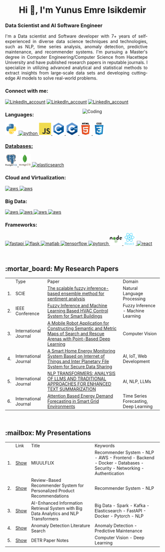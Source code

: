 <h1 align="center">Hi 👋, I'm Yunus Emre Isikdemir</h1>
<h3 style="text-align: left;">Data Scientist and AI Software Engineer</h3>


<div style="margin-right: 20px;">
<p align="justify" style="margin-right: 20px;">
I'm a Data scientist and Software developer with 7+ years of self-experienced in diverse data science techniques and technologies, such as NLP, time series analysis, anomaly detection, predictive maintenance, and recommender systems. I'm pursuing a Master's degree in Computer Engineering/Computer Science from Hacettepe University and have published research papers in reputable journals. I specialize in utilizing advanced analytical and statistical methods to extract insights from large-scale data sets and developing cutting-edge AI models to solve real-world problems.
</p>
</div>

<h3 align="left">Connect with me:</h3>

[![Linkedln_account](https://img.shields.io/badge/linkedin-%230077B5.svg?&style=for-the-badge&logo=linkedin&logoColor=white)](https://www.linkedin.com/in/yisikdemir/)
[![Linkedln_account](https://img.shields.io/badge/youtube-FF1B2D.svg?&style=for-the-badge&logo=youtube&logoColor=white)](https://www.youtube.com/channel/UCzOdbXO5wMWG43LZHhxJLzA)
[![Linkedln_account](https://img.shields.io/badge/instagram-f48109.svg?&style=for-the-badge&logo=youtube&logoColor=white)](https://instagram.com/yunus.isikdemir)

<img align="right" alt="Coding" width="50%" src="https://media3.giphy.com/media/qgQUggAC3Pfv687qPC/giphy.gif">
<h3 align="left">Languages:</h3>

<a href="https://www.python.org" target="_blank" rel="noreferrer"> <img src="https://raw.githubusercontent.com/devicons/devicon/master/icons/python/python-original.svg" alt="python" width="40" height="40"/><a href="https://www.r-project.org" target="_blank" rel="noreferrer"> <img src="https://upload.wikimedia.org/wikipedia/commons/thumb/1/1b/R_logo.svg/724px-R_logo.svg.png?20160212050515" alt="python" width="40" height="40"/> </a>  </a> <a href="https://developer.mozilla.org/en-US/docs/Web/JavaScript" target="_blank" rel="noreferrer"> <img src="https://raw.githubusercontent.com/devicons/devicon/master/icons/javascript/javascript-original.svg" alt="javascript" width="40" height="40"/> </a> <a href="https://www.cprogramming.com/" target="_blank" rel="noreferrer"> <img src="https://raw.githubusercontent.com/devicons/devicon/master/icons/c/c-original.svg" alt="c" width="40" height="40"/> </a><a href="https://www.w3schools.com/cpp/" target="_blank" rel="noreferrer"> <img src="https://raw.githubusercontent.com/devicons/devicon/master/icons/cplusplus/cplusplus-original.svg" alt="cplusplus" width="40" height="40"/> </a> <a href="https://www.w3.org/html/" target="_blank" rel="noreferrer"> <img src="https://raw.githubusercontent.com/devicons/devicon/master/icons/html5/html5-original-wordmark.svg" alt="html5" width="40" height="40"/> </a> <a href="https://www.w3schools.com/css/" target="_blank" rel="noreferrer"> <img src="https://raw.githubusercontent.com/devicons/devicon/master/icons/css3/css3-original-wordmark.svg" alt="css3" width="40" height="40"/> </a> <a href="https://www.mathworks.com/" target="_blank" rel="noreferrer">
 
<h3 align="left">Databases:</h3>
<a href="https://www.postgresql.org" target="_blank" rel="noreferrer"> <img src="https://raw.githubusercontent.com/devicons/devicon/master/icons/postgresql/postgresql-original-wordmark.svg" alt="postgresql" width="40" height="40"/> </a> <a href="https://www.mongodb.com/" target="_blank" rel="noreferrer"> <img src="https://raw.githubusercontent.com/devicons/devicon/master/icons/mongodb/mongodb-original-wordmark.svg" alt="mongodb" width="40" height="40"/> </a><a href="https://www.elastic.co/?ultron=B-Stack-Trials-EMEA-S-Exact&gambit=Stack-Core&blade=adwords-s&hulk=paid&Device=c&thor=elasticsearch&gclid=Cj0KCQiAx6ugBhCcARIsAGNmMbjyeu_W0KEjtRMQn1prI35Mwa89Djzh8Y5Pf1bA2WxyziBO5-qSui8aAusKEALw_wcB" target="_blank" rel="noreferrer"> <img src="https://4.bp.blogspot.com/-SeZlk6ey3Aw/XJa096EkL8I/AAAAAAAAJaE/DJQojQEZoJ8JN9bJciFeUj57xOKldzD2ACK4BGAYYCw/s1600/logo%2Belastic%2Bsearch%2Bicon.png" alt="elasticsearch" width="40" height="40"/></a>
 
 
<h3 align="left">Cloud and Virtualization:</h3>
<p align="left">
<a href="https://aws.amazon.com" target="_blank" rel="noreferrer"> <img src="https://img.icons8.com/color/344/amazon-web-services.png" alt="aws" width="40" height="40"/> </a> <a href="https://www.docker.com" target="_blank" rel="noreferrer"> <img src="https://developers.redhat.com/sites/default/files/styles/article_feature/public/blog/2014/05/homepage-docker-logo.png?itok=zx0e-vcP" alt="aws" width="40" height="40"/> </a> 
 
<h3 align="left">Big Data:</h3>
<a href="https://hadoop.apache.org" target="_blank" rel="noreferrer"> <img src="https://seeklogo.com/images/H/hadoop-logo-608148F581-seeklogo.com.png" alt="aws" width="40" height="40"/> </a>
<a href="https://hive.apache.org" target="_blank" rel="noreferrer"> <img src="https://upload.wikimedia.org/wikipedia/commons/thumb/b/bb/Apache_Hive_logo.svg/1000px-Apache_Hive_logo.svg.png" alt="aws" width="40" height="40"/> </a> 
 <a href="https://spark.apache.org" target="_blank" rel="noreferrer"> <img src="http://www.dataversity.net/wp-content/uploads/2015/06/spark-logo.png" alt="aws" width="40" height="40"/> </a> <a href="https://kafka.apache.org" target="_blank" rel="noreferrer"> <img src="https://uploads-ssl.webflow.com/62038ffc9cd2db4558e3c7b7/623b44a1913c46041e39c836_kafka.svg" alt="aws" width="40" height="40"/> </a> 

<h3 align="left">Frameworks:</h3>

 <a href="https://fastapi.tiangolo.com" target="_blank" rel="noreferrer"> <img src="https://cdn.worldvectorlogo.com/logos/fastapi-1.svg" alt="fastapi" width="40" height="40"/> </a> <a href="https://flask.palletsprojects.com/" target="_blank" rel="noreferrer"> <img src="https://img.icons8.com/nolan/344/flask.png" alt="flask" width="40" height="40" /> </a><a href="https://keras.io" target="_blank" rel="noreferrer"> <img src="https://upload.wikimedia.org/wikipedia/commons/thumb/a/ae/Keras_logo.svg/768px-Keras_logo.svg.png?20200317115153" alt="matlab" width="40" height="40"/> </a> <a href="https://www.tensorflow.org" target="_blank" rel="noreferrer"> <img src="https://www.vectorlogo.zone/logos/tensorflow/tensorflow-icon.svg" alt="tensorflow" width="40" height="40"/> </a><a href="https://pytorch.org/" target="_blank" rel="noreferrer"> <img src="https://www.vectorlogo.zone/logos/pytorch/pytorch-icon.svg" alt="pytorch" width="40" height="40"/> </a> <a href="https://nodejs.org" target="_blank" rel="noreferrer"> <img src="https://raw.githubusercontent.com/devicons/devicon/master/icons/nodejs/nodejs-original-wordmark.svg" alt="nodejs" width="40" height="40"/> </a> <a href="https://reactjs.org/" target="_blank" rel="noreferrer"> <img src="https://raw.githubusercontent.com/devicons/devicon/master/icons/react/react-original-wordmark.svg" alt="react" width="40" height="40"/> </a> <a href="https://huggingface.co" target="_blank" rel="noreferrer"> <img src="https://workable-application-form.s3.amazonaws.com/advanced/production/61557f91d9510741dc62e7f8/c3635b59-a3d2-444a-b636-a9d0061dcdde" alt="react" width="40" height="40"/> </a>
 
 
<br>
 
<h2>:mortar_board: My Research Papers</h2><table><tr><td align="center"></td><td>Type</td><td>Paper</td><td>Domain</td></tr><tr><td align="center">1.</td><td>SCIE</td><td><a href="https://downloads.hindawi.com/journals/cin/2022/5186144.pdf">The scalable fuzzy inference-based ensemble method for sentiment analysis</a></td><td>Natural Language Processing</td></tr><tr><td align="center">2.</td><td>IEEE Conference</td><td><a href="https://ieeexplore.ieee.org/abstract/document/9987083">Fuzzy Inference and Machine Learning Based HVAC Control System for Smart Buildings</a></td><td>Fuzzy Inference - Machine Learning</td></tr><tr><td align="center">3.</td><td>International Journal</td><td><a href="https://dergipark.org.tr/en/download/article-file/1582359">A Mobile Robot Application for Constructing Semantic and Metric Maps of Search and Rescue Arenas with Point-Based Deep Learning</a></td><td>Computer Vision</td></tr><tr><td align="center">4.</td><td>International Journal</td><td><a href="https://www.scirp.org/journal/paperinformation.aspx?paperid=128450">A Smart Home Energy Monitoring System Based on Internet of Things and Inter Planetary File System for Secure Data Sharing</a></td><td>AI, IoT, Web Development</td></tr><tr><td align="center">5.</td><td>International Journal</td><td><a href="https://dergipark.org.tr/en/download/article-file/3169274">NLP TRANSFORMERS: ANALYSIS OF LLMS AND TRADITIONAL APPROACHES FOR ENHANCED TEXT SUMMARIZATION</a></td><td>AI, NLP, LLMs</td></tr><td align="center">6.</td><td>International Journal</td><td><a href="https://dergipark.org.tr/en/pub/fujece/issue/87859/1423120">Attention Based Energy Demand Forecasting in Smart Grid Environments</a></td><td>Time Series Forecasting, Deep Learning</td></tr><tr></table><br><h2>:mailbox: My Presentations</h2><table><tr><td align="center"></td><td>Link</td><td>Title</td><td>Keywords</td></tr><tr><td align="center">1.</td><td><a href="https://github.com/yisikdemir/miuulflix">Show</a></td><td>MIUULFLIX</td><td>Recommender System - NLP - AWS - Frontend - Backend - Docker - Databases - Security - Networking - Authentication</td></tr><tr><td align="center">2.</td><td><a href="https://github.com/yisikdemir/review-based-recommender-system">Show</a></td><td>Review-Based Recommender System for Personalized Product Recommendations</td><td>Recommender System - NLP</td></tr><tr><td align="center">3.</td><td><a href="https://github.com/yisikdemir/ai-based-information-retrieval">Show</a></td><td>AI-Enhanced Information Retrieval System with Big Data Analytics and NLP Transformers</td><td>Big Data - Spark - Kafka - Elasticsearch - FastAPI - Docker - Pytorch - NLP</td></tr><tr><td align="center">4.</td><td><a href="https://github.com/yisikdemir/anomaly-detection">Show</a></td><td>Anomaly Detection Literature Search</td><td>Anomaly Detection - Predictive Maintenance</td></tr><tr><td align="center">5.</td><td><a href="https://github.com/yisikdemir/DETR-paper-notes">Show</a></td><td>DETR Paper Notes</td><td>Computer Vision - Deep Learning</td></tr></table>
